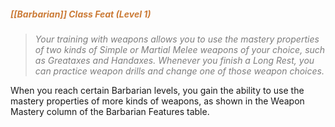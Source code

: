 ##### *<span style="color:rgb(203, 123, 55)">[[Barbarian]] Class Feat (Level 1)</span>*

> *<span style="color:rgb(125, 125, 125)">Your training with weapons allows you to use the mastery properties of two kinds of Simple or Martial Melee weapons of your choice, such as Greataxes and Handaxes. Whenever you finish a Long Rest, you can practice weapon drills and change one of those weapon choices.</span>*

When you reach certain Barbarian levels, you gain the ability to use the mastery properties of more kinds of weapons, as shown in the Weapon Mastery column of the Barbarian Features table.